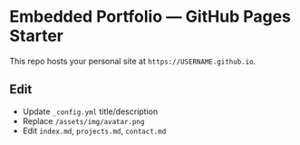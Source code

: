 # Embedded Portfolio — GitHub Pages Starter
This repo hosts your personal site at `https://USERNAME.github.io`.

## Edit
- Update `_config.yml` title/description
- Replace `/assets/img/avatar.png`
- Edit `index.md`, `projects.md`, `contact.md`
